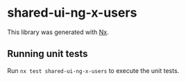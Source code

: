 # shared-ui-ng-x-users

This library was generated with [Nx](https://nx.dev).

## Running unit tests

Run `nx test shared-ui-ng-x-users` to execute the unit tests.
